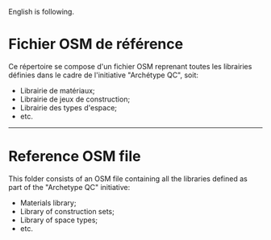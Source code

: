 English is following.  

# Fichier OSM de référence  
Ce répertoire se compose d'un fichier OSM reprenant toutes les librairies définies dans le cadre de l'initiative "Archétype QC", soit:  
- Librairie de matériaux;  
- Librairie de jeux de construction;  
- Librairie des types d'espace;  
- etc.  

--------------------------------------------------------------------------------------------------  
# Reference OSM file  
This folder consists of an OSM file containing all the libraries defined as part of the "Archetype QC" initiative:  
- Materials library;  
- Library of construction sets;  
- Library of space types;  
- etc.
